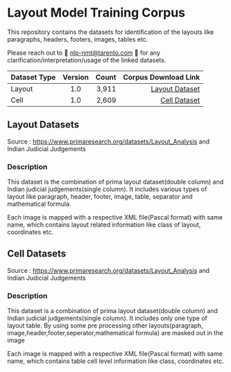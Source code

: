 # Layout Model Training Corpus
This repository contains the datasets for identification of the layouts like paragraphs, headers, footers, images, tables etc.
>
Please reach out to 📧 nlp-nmt@tarento.com 📧 for any clarification/interpretation/usage of the linked datasets.
>

Dataset Type   |  Version |  Count            |  Corpus Download Link |
:------------- | :-------:|-----------------: | --------------------: |
Layout         | 1.0      | 3,911             | [Layout Dataset](https://layout-mt-corpus.s3-us-west-2.amazonaws.com/layout.zip) |
Cell           | 1.0      | 2,609             | [Cell Dataset](https://layout-mt-corpus.s3-us-west-2.amazonaws.com/cell.zip) |


## Layout Datasets
Source  : https://www.primaresearch.org/datasets/Layout_Analysis and Indian Judicial Judgements
### Description
This dataset is the combination of prima layout dataset(double column) and Indian judicial judgements(single column). It includes various types of layout like paragraph, header, footer, image, table, separator and mathematical formula. 
>
Each image is mapped with a respective XML file(Pascal format) with same name, which contains layout related information like class of layout, coordinates etc.
>
>
>
## Cell Datasets
Source  : https://www.primaresearch.org/datasets/Layout_Analysis and Indian Judicial Judgements
### Description
This dataset is a combination of prima layout dataset(double column) and Indian judicial judgements(single column). It includes only one type of layout table. By using some pre processing other layouts(paragraph, image,header,footer,seperator,mathematical formula) are masked out in the image
>
Each image is mapped with a respective XML file(Pascal format) with same name, which contains table cell level information like class, coordinates etc.

